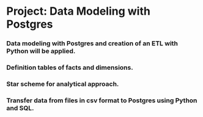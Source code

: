 # Project: Data Modeling with Postgres
### Data modeling with Postgres and creation of an ETL with Python will be applied.
### Definition tables of facts and dimensions.
### Star scheme for analytical approach.
### Transfer data from files in csv format to Postgres using Python and SQL.
